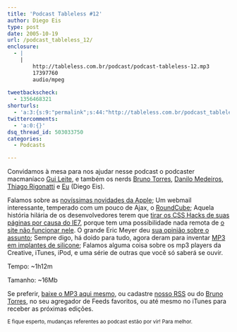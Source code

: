 ```yaml
---
title: 'Podcast Tableless #12'
author: Diego Eis
type: post
date: 2005-10-19
url: /podcast_tableless_12/
enclosure:
  - |
    |
        http://tableless.com.br/podcast/podcast-tableless-12.mp3
        17397760
        audio/mpeg
        
tweetbackscheck:
  - 1356468321
shorturls:
  - 'a:3:{s:9:"permalink";s:44:"http://tableless.com.br/podcast_tableless_12";s:7:"tinyurl";s:26:"http://tinyurl.com/3psa9v3";s:4:"isgd";s:19:"http://is.gd/1NzLVj";}'
twittercomments:
  - 'a:0:{}'
dsq_thread_id: 503033750
categories:
  - Podcasts

---
```

Convidamos à mesa para nos ajudar nesse podcast o podcaster macmaníaco [Gui Leite][1], e também os nerds [Bruno Torres][2], [Danilo Medeiros][3], [Thiago Rigonatti][4] e [Eu][5] (Diego Eis). 

Falamos sobre as [novíssimas novidades da Apple][6]; Um webmail interessante, temperado com um pouco de Ajax, o [RoundCube][7]; Aquela história hilária de os desenvolvedores terem que [tirar os CSS Hacks de suas páginas por causa do IE7][8], porque tem uma possibilidade nada remota de [o site não funcionar nele][9]. O grande Eric Meyer deu [sua opinião sobre o assunto][10]; Sempre digo, há doido para tudo, agora deram para inventar [MP3 em implantes de silicone][11]; Falamos alguma coisa sobre os mp3 players da Creative, iTunes, iPod, e uma série de outras que você só saberá se ouvir. 

Tempo: ~1h12m
                          
Tamanho: ~16Mb 

Se preferir, [baixe o MP3 aqui mesmo][12], ou cadastre [nosso RSS][13] ou do [Bruno Torres][14], no seu agregador de Feeds favoritos, ou até mesmo no iTunes para receber as próximas edições. 

<small>E fique esperto, mudanças referentes ao podcast estão por vir! Para melhor.</small>

 [1]: http://www.guileite.com/
 [2]: http://brunotorres.net/
 [3]: http://www.digitalminds.com.br/
 [4]: http://www.mobilelife.com.br/
 [5]: http://tableless.com.br/eyesmiles/
 [6]: http://stream.apple.akadns.net/
 [7]: http://roundcube.net/
 [8]: http://blogs.msdn.com/ie/archive/2005/10/12/480242.aspx
 [9]: http://meyerweb.com/eric/thoughts/2005/10/17/ie7-and-ie7/
 [10]: http://meyerweb.com/eric/thoughts/2005/10/18/to-hack-with-it/
 [11]: http://www.theregister.co.uk/2005/10/13/mp3_breast_implant/
 [12]: http://tableless.com.br/podcast/podcast-tableless-12.mp3
 [13]: http://tableless.com.br/rss.asp
 [14]: http://brunotorres.net/index.rss